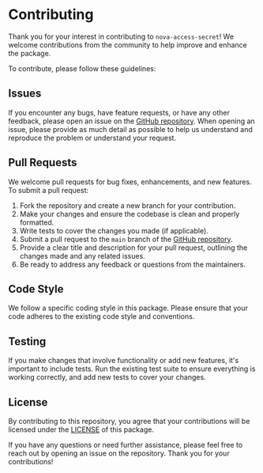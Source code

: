 # Contributing

Thank you for your interest in contributing to `nova-access-secret`! We welcome contributions from the community to help improve and enhance the package.

To contribute, please follow these guidelines:

## Issues

If you encounter any bugs, have feature requests, or have any other feedback, please open an issue on the [GitHub repository](https://github.com/dasundev/nova-access-secret/issues). When opening an issue, please provide as much detail as possible to help us understand and reproduce the problem or understand your request.

## Pull Requests

We welcome pull requests for bug fixes, enhancements, and new features. To submit a pull request:

1. Fork the repository and create a new branch for your contribution.
2. Make your changes and ensure the codebase is clean and properly formatted.
3. Write tests to cover the changes you made (if applicable).
4. Submit a pull request to the `main` branch of the [GitHub repository](https://github.com/dasundev/nova-access-secret/pulls).
5. Provide a clear title and description for your pull request, outlining the changes made and any related issues.
6. Be ready to address any feedback or questions from the maintainers.

## Code Style

We follow a specific coding style in this package. Please ensure that your code adheres to the existing code style and conventions.

## Testing

If you make changes that involve functionality or add new features, it's important to include tests. Run the existing test suite to ensure everything is working correctly, and add new tests to cover your changes.

## License

By contributing to this repository, you agree that your contributions will be licensed under the [LICENSE](LICENSE.md) of this package.

If you have any questions or need further assistance, please feel free to reach out by opening an issue on the repository. Thank you for your contributions!